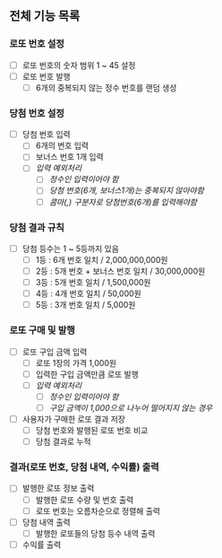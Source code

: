 ## 전체 기능 목록
### 로또 번호 설정
- [ ] 로또 번호의 숫자 범위 1 ~ 45 설정
- [ ] 로또 번호 발행
  - [ ] 6개의 중복되지 않는 정수 번호를 랜덤 생성

### 당첨 번호 설정
- [ ] 당첨 번호 입력
  - [ ] 6개의 번호 입력
  - [ ] 보너스 번호 1개 입력
  - [ ] *입력 예외처리*
    - [ ] *정수인 입력이어야 함*
    - [ ] *당첨 번호(6개, 보너스1개)는 중복되지 않아야함*
    - [ ] *콤마(,) 구분자로 당첨번호(6개)를 입력해야함*
    
### 당첨 결과 규칙
- [ ] 당첨 등수는 1 ~ 5등까지 있음
  - [ ] 1등 : 6개 번호 일치 / 2,000,000,000원
  - [ ] 2등 : 5개 번호 + 보너스 번호 일치 / 30,000,000원
  - [ ] 3등 : 5개 번호 일치 / 1,500,000원
  - [ ] 4등 : 4개 번호 일치 / 50,000원
  - [ ] 5등 : 3개 번호 일치 / 5,000원

### 로또 구매 및 발행
- [ ] 로또 구입 금액 입력
  - [ ] 로또 1장의 가격 1,000원
  - [ ] 입력한 구입 금액만큼 로또 발행
  - [ ] *입력 예외처리*
    - [ ] *정수인 입력이어야 함*
    - [ ] *구입 금액이 1,000으로 나누어 떨어지지 않는 경우*
- [ ] 사용자가 구매한 로또 결과 저장
  - [ ] 당첨 번호와 발행된 로또 번호 비교
  - [ ] 당첨 결과로 누적 
  
### 결과(로또 번호, 당첨 내역, 수익률) 출력
- [ ] 발행한 로또 정보 출력
  - [ ] 발행한 로또 수량 및 번호 출력
  - [ ] 로또 번호는 오름차순으로 정렬해 출력
- [ ] 당첨 내역 출력
  - [ ] 발행한 로또들의 당첨 등수 내역 출력
- [ ] 수익률 출력
